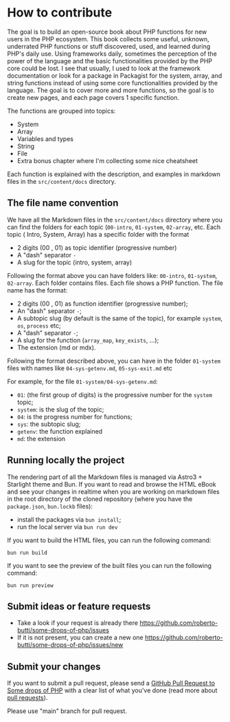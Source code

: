 # How to contribute

The goal is to build an open-source book about PHP functions for new users in the PHP ecosystem.
This book collects some useful, unknown, underrated PHP functions or stuff discovered, used, and learned during PHP's daily use.
Using frameworks daily, sometimes the perception of the power of the language and the basic functionalities provided by the PHP core could be lost. I see that usually, I used to look at the framework documentation or look for a package in Packagist for the system, array, and string functions instead of using some core functionalities provided by the language.
The goal is to cover more and more functions, so the goal is to create new pages, and each page covers 1 specific function.

The functions are grouped into topics:

- System
- Array
- Variables and types
- String
- File
- Extra bonus chapter where I'm collecting some nice cheatsheet

Each function is explained with the description, and examples in markdown files in the `src/content/docs` directory.

## The file name convention
We have all the Markdown files in the `src/content/docs` directory where you can find the folders for each topic (`00-intro`, `01-system`, `02-array`, etc.
Each topic ( Intro, System, Array) has a specific folder with the format

- 2 digits (00 , 01) as topic identifier (progressive number)
- A "dash" separator `-`
- A slug for the topic (intro, system, array)

Following the format above you can have folders like: `00-intro`, `01-system`, `02-array`.
Each folder contains files. Each file shows a PHP function.
The file name has the format:

- 2 digits (00 , 01) as function identifier (progressive number);
- An "dash" separator `-`;
- A subtopic slug (by default is the same of the topic), for example `system`, `os`, `process` etc;
- A "dash" separator `-`;
- A slug for the function (`array_map`, `key_exists`, ...);
- The extension (md or mdx).

Following the format described above, you can have in the folder `01-system` files with names like `04-sys-getenv.md`, `05-sys-exit.md` etc

For example, for the file `01-system/04-sys-getenv.md`:
- `01`: (the first group of digits) is the progressive number for the `system` topic;
- `system`: is the slug of the topic;
- `04`: is the progress number for functions;
- `sys`: the subtopic slug;
- `getenv`: the function explained
- `md`: the extension

## Running locally the project
The rendering part of all the Markdown files is managed via Astro3 + Starlight theme and Bun.
If you want to read and browse the HTML eBook and see your changes in realtime when you are working on markdown files in the root directory of the cloned repository (where you have the `package.json`, `bun.lockb` files):

- install the packages via `bun install`;
- run the local server via `bun run dev`

If you want to build the HTML files, you can run the following command:
~~~
bun run build
~~~

If you want to see the preview of the built files you can run the following command:

~~~
bun run preview
~~~

## Submit ideas or feature requests

* Take a look if your request is already there https://github.com/roberto-butti/some-drops-of-php/issues
* If it is not present, you can create a new one https://github.com/roberto-butti/some-drops-of-php/issues/new

## Submit your changes

If you want to submit a pull request, please send a [GitHub Pull Request to Some drops of PHP](https://github.com/roberto-butti/some-drops-of-php/pull/new/main) with a clear list of what you've done (read more about [pull requests](https://help.github.com/articles/about-pull-requests)).


Please use "main" branch for pull request.